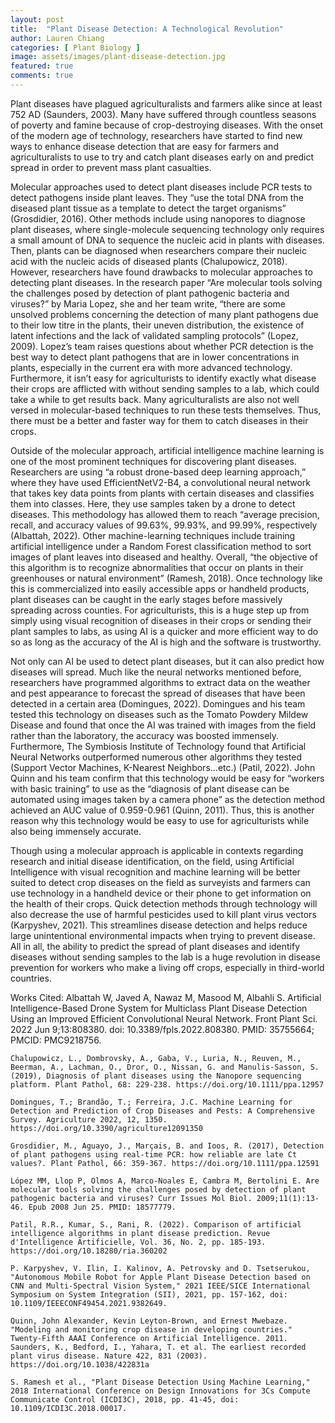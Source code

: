 ```yaml
---
layout: post
title:  "Plant Disease Detection: A Technological Revolution"
author: Lauren Chiang
categories: [ Plant Biology ]
image: assets/images/plant-disease-detection.jpg
featured: true
comments: true
---
```

Plant diseases have plagued agriculturalists and farmers alike since at least 752 AD (Saunders, 2003). Many have suffered through countless seasons of poverty and famine because of crop-destroying diseases. With the onset of the modern age of technology, researchers have started to find new ways to enhance disease detection that are easy for farmers and agriculturalists to use to try and catch plant diseases early on and predict spread in order to prevent mass plant casualties. 

Molecular approaches used to detect plant diseases include PCR tests to detect pathogens inside plant leaves. They “use the total DNA from the diseased plant tissue as a template to detect the target organisms” (Grosdidier, 2016). Other methods include using nanopores to diagnose plant diseases, where single-molecule sequencing technology only requires a small amount of DNA to sequence the nucleic acid in plants with diseases. Then, plants can be diagnosed when researchers compare their nucleic acid with the nucleic acids of diseased plants (Chalupowicz, 2018). However, researchers have found drawbacks to molecular approaches to detecting plant diseases. In the research paper “Are molecular tools solving the challenges posed by detection of plant pathogenic bacteria and viruses?” by Maria Lopez, she and her team write, “there are some unsolved problems concerning the detection of many plant pathogens due to their low titre in the plants, their uneven distribution, the existence of latent infections and the lack of validated sampling protocols” (Lopez, 2009). Lopez’s team raises questions about whether PCR detection is the best way to detect plant pathogens that are in lower concentrations in plants, especially in the current era with more advanced technology. Furthermore, it isn’t easy for agriculturists to identify exactly what disease their crops are afflicted with without sending samples to a lab, which could take a while to get results back. Many agriculturalists are also not well versed in molecular-based techniques to run these tests themselves. Thus, there must be a better and faster way for them to catch diseases in their crops.

Outside of the molecular approach, artificial intelligence machine learning is one of the most prominent techniques for discovering plant diseases. Researchers are using “a robust drone-based deep learning approach,” where they have used EfficientNetV2-B4, a convolutional neural network that takes key data points from plants with certain diseases and classifies them into classes. Here, they use samples taken by a drone to detect diseases. This methodology has allowed them to reach “average precision, recall, and accuracy values of 99.63%, 99.93%, and 99.99%, respectively (Albattah, 2022). Other machine-learning techniques include training artificial intelligence under a Random Forest classification method to sort images of plant leaves into diseased and healthy. Overall, “the objective of this algorithm is to recognize abnormalities that occur on plants in their greenhouses or natural environment” (Ramesh, 2018). Once technology like this is commercialized into easily accessible apps or handheld products, plant diseases can be caught in the early stages before massively spreading across counties. For agriculturists, this is a huge step up from simply using visual recognition of diseases in their crops or sending their plant samples to labs, as using AI is a quicker and more efficient way to do so as long as the accuracy of the AI is high and the software is trustworthy. 

Not only can AI be used to detect plant diseases, but it can also predict how diseases will spread. Much like the neural networks mentioned before, researchers have programmed algorithms to extract data on the weather and pest appearance to forecast the spread of diseases that have been detected in a certain area (Domingues, 2022). Domingues and his team tested this technology on diseases such as the Tomato Powdery Mildew Disease and found that once the AI was trained with images from the field rather than the laboratory, the accuracy was boosted immensely. Furthermore, The Symbiosis Institute of Technology found that Artificial Neural Networks outperformed numerous other algorithms they tested (Support Vector Machines, K-Nearest Neighbors…etc.) (Patil, 2022). John Quinn and his team confirm that this technology would be easy for “workers with basic training” to use as the “diagnosis of plant disease can be automated using images taken by a camera phone” as the detection method achieved an AUC value of 0.959-0.961 (Quinn, 2011). Thus, this is another reason why this technology would be easy to use for agriculturists while also being immensely accurate.

Though using a molecular approach is applicable in contexts regarding research and initial disease identification, on the field, using Artificial Intelligence with visual recognition and machine learning will be better suited to detect crop diseases on the field as surveyists and farmers can use technology in a handheld device or their phone to get information on the health of their crops. Quick detection methods through technology will also decrease the use of harmful pesticides used to kill plant virus vectors (Karpyshev, 2021). This streamlines disease detection and helps reduce large unintentional environmental impacts when trying to prevent disease. All in all, the ability to predict the spread of plant diseases and identify diseases without sending samples to the lab is a huge revolution in disease prevention for workers who make a living off crops, especially in third-world countries.


Works Cited:
    Albattah W, Javed A, Nawaz M, Masood M, Albahli S. Artificial Intelligence-Based Drone 
    System for Multiclass Plant Disease Detection Using an Improved Efficient Convolutional Neural Network. Front Plant Sci. 2022 Jun 9;13:808380. doi: 10.3389/fpls.2022.808380. PMID: 35755664; PMCID: PMC9218756.

    Chalupowicz, L., Dombrovsky, A., Gaba, V., Luria, N., Reuven, M., Beerman, A., Lachman, O., Dror, O., Nissan, G. and Manulis-Sasson, S. (2019), Diagnosis of plant diseases using the Nanopore sequencing platform. Plant Pathol, 68: 229-238. https://doi.org/10.1111/ppa.12957

    Domingues, T.; Brandão, T.; Ferreira, J.C. Machine Learning for Detection and Prediction of Crop Diseases and Pests: A Comprehensive Survey. Agriculture 2022, 12, 1350. https://doi.org/10.3390/agriculture12091350

    Grosdidier, M., Aguayo, J., Marçais, B. and Ioos, R. (2017), Detection of plant pathogens using real-time PCR: how reliable are late Ct values?. Plant Pathol, 66: 359-367. https://doi.org/10.1111/ppa.12591

    López MM, Llop P, Olmos A, Marco-Noales E, Cambra M, Bertolini E. Are molecular tools solving the challenges posed by detection of plant pathogenic bacteria and viruses? Curr Issues Mol Biol. 2009;11(1):13-46. Epub 2008 Jun 25. PMID: 18577779.

    Patil, R.R., Kumar, S., Rani, R. (2022). Comparison of artificial intelligence algorithms in plant disease prediction. Revue d'Intelligence Artificielle, Vol. 36, No. 2, pp. 185-193. https://doi.org/10.18280/ria.360202

    P. Karpyshev, V. Ilin, I. Kalinov, A. Petrovsky and D. Tsetserukou, "Autonomous Mobile Robot for Apple Plant Disease Detection based on CNN and Multi-Spectral Vision System," 2021 IEEE/SICE International Symposium on System Integration (SII), 2021, pp. 157-162, doi: 10.1109/IEEECONF49454.2021.9382649.

    Quinn, John Alexander, Kevin Leyton-Brown, and Ernest Mwebaze. "Modeling and monitoring crop disease in developing countries." Twenty-Fifth AAAI Conference on Artificial Intelligence. 2011.
    Saunders, K., Bedford, I., Yahara, T. et al. The earliest recorded plant virus disease. Nature 422, 831 (2003). https://doi.org/10.1038/422831a

    S. Ramesh et al., "Plant Disease Detection Using Machine Learning," 2018 International Conference on Design Innovations for 3Cs Compute Communicate Control (ICDI3C), 2018, pp. 41-45, doi: 10.1109/ICDI3C.2018.00017.


